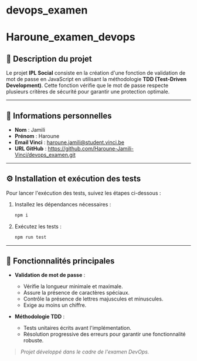 # devops_examen
# Haroune_examen_devops

## 🌟 **Description du projet**
Le projet **IPL Social** consiste en la création d'une fonction de validation de mot de passe en JavaScript en utilisant la méthodologie **TDD (Test-Driven Development)**. Cette fonction vérifie que le mot de passe respecte plusieurs critères de sécurité pour garantir une protection optimale.

---

## 👤 **Informations personnelles**

- **Nom** : Jamili
- **Prénom** : Haroune
- **Email Vinci** : [haroune.jamili@student.vinci.be](mailto:haroune.jamili@student.vinci.be)
- **URL GitHub** :  https://github.com/Haroune-Jamili-Vinci/devops_examen.git

---

## ⚙️ **Installation et exécution des tests**

Pour lancer l'exécution des tests, suivez les étapes ci-dessous :

1. Installez les dépendances nécessaires :
   ```bash
   npm i
   ```

2. Exécutez les tests :
   ```bash
   npm run test
   ```

---

## 🧪 **Fonctionnalités principales**

- **Validation de mot de passe** :
  - Vérifie la longueur minimale et maximale.
  - Assure la présence de caractères spéciaux.
  - Contrôle la présence de lettres majuscules et minuscules.
  - Exige au moins un chiffre.

- **Méthodologie TDD** :
  - Tests unitaires écrits avant l'implémentation.
  - Résolution progressive des erreurs pour garantir une fonctionnalité robuste.


> *Projet développé dans le cadre de l'examen DevOps.*
